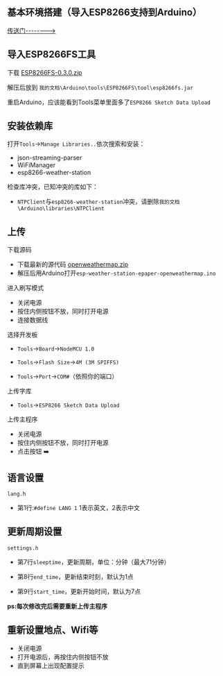 ## 基本环境搭建（导入ESP8266支持到Arduino）

[传送门-------->](http://www.windworkshop.cn/?p=758)

## 导入ESP8266FS工具

下载 [ESP8266FS-0.3.0.zip](https://github.com/esp8266/arduino-esp8266fs-plugin/releases/download/0.3.0/ESP8266FS-0.3.0.zip)

解压后放到 `我的文档\Arduino\tools\ESP8266FS\tool\esp8266fs.jar`

重启Arduino，应该能看到Tools菜单里面多了`ESP8266 Sketch Data Upload`

## 安装依赖库

打开`Tools`->`Manage Libraries..`依次搜索和安装：

-   json-streaming-parser
-   WiFiManager
-   esp8266-weather-station

检查库冲突，已知冲突的库如下：

-   `NTPClient`与`esp8266-weather-station`冲突，请删除`我的文档\Arduino\libraries\NTPClient`

## 上传

下载源码

-   下载最新的源代码 [openweathermap.zip](https://github.com/edward-p/esp-weather-station-epaper-openweathermap/archive/openweathermap.zip)
-   解压后用Arduino打开`esp-weather-station-epaper-openweathermap.ino`

进入刷写模式

-   关闭电源
-   按住内侧按钮不放，同时打开电源
-   连接数据线

选择开发板

-   `Tools`->`Board`->`NodeMCU 1.0`

-   `Tools`->`Flash Size`->`4M (3M SPIFFS)`

-   `Tools`->`Port`->`COM#`（依照你的端口）

上传字库

-   `Tools`->`ESP8266 Sketch Data Upload`

上传主程序

-   关闭电源
-   按住内侧按钮不放，同时打开电源
-   点击按钮 :arrow_right:

## 语言设置

`lang.h`

-   第1行:`#define LANG 1` 1表示英文，2表示中文

## 更新周期设置

`settings.h`

-   第7行`sleeptime`，更新周期，单位：分钟（最大71分钟）

-   第8行`end_time`，更新结束时刻，默认为1点

-   第9行`start_time`，更新开始时间，默认为7点

**ps:每次修改完后需要重新上传主程序**

## 重新设置地点、Wifi等

-   关闭电源
-   打开电源后，再按住内侧按钮不放
-   直到屏幕上出现配置提示
